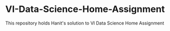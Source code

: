 # VI-Data-Science-Home-Assignment
This repository holds Hanit's solution to VI Data Science Home Assignment
